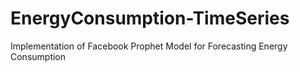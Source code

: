 # EnergyConsumption-TimeSeries
Implementation of Facebook Prophet Model for Forecasting Energy Consumption
